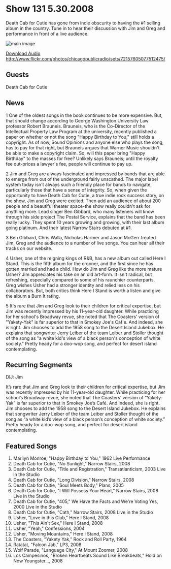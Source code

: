 # Show 131 5.30.2008
Death Cab for Cutie has gone from indie obscurity to having the #1 selling album in the country. Tune in to hear their discussion with Jim and Greg and performance in front of a live audience.

![main image]()

[Download Audio](http://audio.soundopinions.org/streams/2008/05/so_20080530.m3u)
http://www.flickr.com/photos/chicagopublicradio/sets/72157605077512475/

## Guests
Death Cab for Cutie

## News
1 One of the oldest songs in the book continues to be more expensive. But, that should change according to George Washington University Law professor Robert Brauneis. Brauneis, who is the Co-Director of the Intellectual Property Law Program at the university, recently published a paper on whether or not the song "Happy Birthday to You," still holds a copyright. As of now, Sound Opinions and anyone else who plays the song, has to pay for that right, but Brauneis argues that Warner Music shouldn't be able to make a copyright claim. So, will this paper bring "Happy Birthday" to the masses for free? Unlikely says Brauneis; until the royalty fee out-prices a lawyer's fee, people will continue to pay up.

2 Jim and Greg are always fascinated and impressed by bands that are able to emerge from out of the underground fairly unscathed. The major label system today isn't always such a friendly place for bands to navigate, particularly those that have a sense of integrity. So, when given the opportunity to have Death Cab for Cutie, a true indie rock success story, on the show, Jim and Greg were excited. Then add an audience of about 200 people and a beautiful theater space-the show really couldn't ask for anything more. Lead singer Ben Gibbard, who many listeners will know through his side project The Postal Service, explains that the band has been really lucky. They spent 10 years growing and growing, with their last album going platinum. And their latest Narrow Stairs debuted at #1.

3 Ben Gibbard, Chris Walla, Nicholas Harmer and Jason McGerr treated Jim, Greg and the audience to a number of live songs. You can hear all their tracks on our website.

4 Usher, one of the reigning kings of R&B, has a new album out called Here I Stand. This is the fifth album for the crooner, and the first since he has gotten married and had a child. How do Jim and Greg like the more mature Usher? Jim appreciates his take on an old art-form. It isn't radical, but refreshing, especially compared to some of his raunchier counterparts. Greg wishes Usher had a stronger identity and relied less on his collaborators. But, both critics think Here I Stand is worth a listen and give the album a Burn It rating.

5 It's rare that Jim and Greg look to their children for critical expertise, but Jim was recently impressed by his 11-year-old daughter. While practicing for her school's Broadway revue, she noted that The Coasters' version of "Yakety-Yak" is far superior to that in Smokey Joe's Caf'e. And indeed, she is right. Jim chooses to add the 1958 song to the Desert Island Jukebox. He explains that songwriter Jerry Leiber of the team Leiber and Stoller thought of the song as "a white kid's view of a black person's conception of white society." Pretty heady for a doo-wop song, and perfect for desert island contemplating.

## Recurring Segments
DIJ: Jim

It’s rare that Jim and Greg look to their children for critical expertise, but Jim was recently impressed by his 11-year-old daughter. While practicing for her school’s Broadway revue, she noted that The Coasters’ version of “Yakety-Yak” is far superior to that in Smokey Joe’s Café. And indeed, she is right. Jim chooses to add the 1958 song to the Desert Island Jukebox. He explains that songwriter Jerry Leiber of the team Leiber and Stoller thought of the song as “a white kid’s view of a black person’s conception of white society.” Pretty heady for a doo-wop song, and perfect for desert island contemplating.

## Featured Songs
1. Marilyn Monroe, "Happy Birthday to You," 1962 Live Performance
2. Death Cab for Cutie, "No Sunlight," Narrow Stairs, 2008
3. Death Cab for Cutie, "Title and Registration," Transatlanticism, 2003 Live in the Studio
4. Death Cab for Cutie, "Long Division," Narrow Stairs, 2008
5. Death Cab for Cutie, "Soul Meets Body," Plans, 2005
6. Death Cab for Cutie, "I Will Possess Your Heart," Narrow Stairs, 2008 Live in the Studio
7. Death Cab for Cutie, "405," We Have the Facts and We're Voting Yes, 2000 Live in the Studio
8. Death Cab for Cutie, "Cath," Narrow Stairs, 2008 Live in the Studio
9. Usher, "Love in this Club," Here I Stand, 2008
10. Usher, "This Ain't Sex," Here I Stand, 2008
11. Usher, "Yeah," Confessions, 2004
12. Usher, "Moving Mountains," Here I Stand, 2008
13. The Coasters, "Yakety Yak," Rock and Roll Party, 1964
14. Ratatat, "Falcon Jab," LP3, 2008
15. Wolf Parade, "Language City," At Mount Zoomer, 2008
16. Los Campesinos, "Broken Heartbeats Sound Like Breakbeats," Hold on Now Youngster..., 2008
